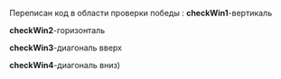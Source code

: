 Переписан код в области проверки победы :
**checkWin1**-вертикаль


**checkWin2**-горизонталь


**checkWin3**-диагональ вверх


**checkWin4**-диагональ вниз)
